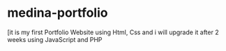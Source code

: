 # medina-portfolio
[it is my first Portfolio Website using Html, Css and i will upgrade it after 2 weeks using JavaScript and PHP
